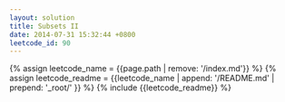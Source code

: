 ```yaml
---
layout: solution
title: Subsets II
date: 2014-07-31 15:32:44 +0800
leetcode_id: 90
---
```

{% assign leetcode_name = {{page.path | remove: '/index.md'}}  %}
{% assign leetcode_readme = {{leetcode_name | append: '/README.md' | prepend: '_root/' }}  %}
{% include {{leetcode_readme}} %}
